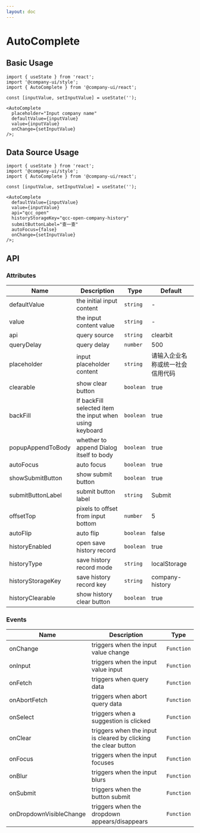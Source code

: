 ```yaml
---
layout: doc
---
```


# AutoComplete

<script setup lang="ts">
</script>

## Basic Usage

```tsx
import { useState } from 'react';
import '@company-ui/style';
import { AutoComplete } from '@company-ui/react';

const [inputValue, setInputValue] = useState('');

<AutoComplete
  placeholder="Input company name"
  defaultValue={inputValue}
  value={inputValue}
  onChange={setInputValue}
/>;
```

## Data Source Usage

```tsx
import { useState } from 'react';
import '@company-ui/style';
import { AutoComplete } from '@company-ui/react';

const [inputValue, setInputValue] = useState('');

<AutoComplete
  defaultValue={inputValue}
  value={inputValue}
  api="qcc_open"
  historyStorageKey="qcc-open-company-history"
  submitButtonLabel="查一查"
  autoFocus={false}
  onChange={setInputValue}
/>;
```

## API

### Attributes

| Name | Description | Type | Default |
| --- | --- | --- | --- |
| defaultValue | the initial input content | `string` | - |
| value | the input content value | `string` | - |
| api | query source | `string` | clearbit |
| queryDelay | query delay | `number` | 500 |
| placeholder | input placeholder content | `string` | 请输入企业名称或统一社会信用代码 |
| clearable | show clear button | `boolean` | true |
| backFill | If backFill selected item the input when using keyboard | `boolean` | true |
| popupAppendToBody | whether to append Dialog itself to body | `boolean` | true |
| autoFocus | auto focus | `boolean` | true |
| showSubmitButton | show submit button | `boolean` | true |
| submitButtonLabel | submit button label | `string` | Submit |
| offsetTop | pixels to offset from input bottom | `number` | 5 |
| autoFlip | auto flip | `boolean` | false |
| historyEnabled | open save history record | `boolean` | true |
| historyType | save history record mode | `string` | localStorage |
| historyStorageKey | save history record key | `string` | company-history |
| historyClearable | show history clear button | `boolean` | true |

### Events

| Name | Description | Type |
| --- | --- | --- |
| onChange | triggers when the input value change | `Function` |
| onInput | triggers when the input value input | `Function` |
| onFetch | triggers when query data | `Function` |
| onAbortFetch | triggers when abort query data | `Function` |
| onSelect | triggers when a suggestion is clicked | `Function` |
| onClear | triggers when the input is cleared by clicking the clear button | `Function` |
| onFocus | triggers when the input focuses | `Function` |
| onBlur | triggers when the input blurs | `Function` |
| onSubmit | triggers when the button submit | `Function` |
| onDropdownVisibleChange | triggers when the dropdown appears/disappears | `Function` |
